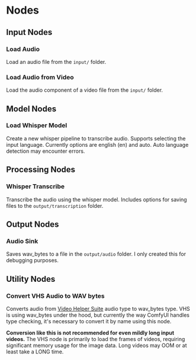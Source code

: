 # Nodes

## Input Nodes

### Load Audio

Load an audio file from the `input/` folder.

### Load Audio from Video

Load the audio component of a video file from the `input/` folder.

## Model Nodes

### Load Whisper Model
Create a new whisper pipeline to transcribe audio. Supports selecting the input language. Currently options are english (en) and auto. Auto language detection may encounter errors.


## Processing Nodes

### Whisper Transcribe
Transcribe the audio using the whisper model. Includes options for saving files to the `output/transcription` folder.

## Output Nodes

### Audio Sink
Saves wav_bytes to a file in the `output/audio` folder. I only created this for debugging purposes.

## Utility Nodes

### Convert VHS Audio to WAV bytes

Converts audio from [Video Helper Suite](https://github.com/Kosinkadink/ComfyUI-VideoHelperSuite) audio type to wav_bytes type. VHS is using wav_bytes under the hood, but currently the way ComfyUI handles type checking, it's necessary to convert it by name using this node.

**Conversion like this is not recommended for even mildly long input videos.** The VHS node is primarily to load the frames of videos, requiring significant memory usage for the image data. Long videos may OOM or at least take a LONG time.
